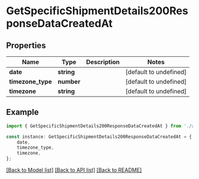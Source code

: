 # GetSpecificShipmentDetails200ResponseDataCreatedAt


## Properties

Name | Type | Description | Notes
------------ | ------------- | ------------- | -------------
**date** | **string** |  | [default to undefined]
**timezone_type** | **number** |  | [default to undefined]
**timezone** | **string** |  | [default to undefined]

## Example

```typescript
import { GetSpecificShipmentDetails200ResponseDataCreatedAt } from './api';

const instance: GetSpecificShipmentDetails200ResponseDataCreatedAt = {
    date,
    timezone_type,
    timezone,
};
```

[[Back to Model list]](../README.md#documentation-for-models) [[Back to API list]](../README.md#documentation-for-api-endpoints) [[Back to README]](../README.md)
